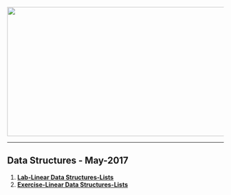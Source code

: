 <a href="#"><img src="https://i.imgur.com/FLXrQpZ.png" width="1000" height="300"></img></a>

---
## <b>Data Structures - May-2017</b>
1.  [**Lab-Linear Data Structures-Lists**](https://github.com/IvayloIV/Data-Structures/tree/master/Data-Structures-May-2017/Lab-Linear_Data_Structures-Lists)
2.  [**Exercise-Linear Data Structures-Lists**](https://github.com/IvayloIV/Data-Structures/tree/master/Data-Structures-May-2017/Exercise-Linear_Data_Structures-Lists)
